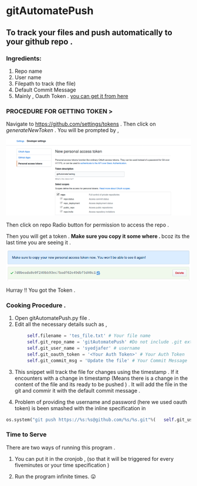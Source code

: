 # gitAutomatePush

## To track your files and push automatically to your github repo . 

### Ingredients:
1. Repo name 
2. User name 
3. Filepath to track (the file)
4. Default Commit Message 
5. Mainly , Oauth Token . [you can get it from here](https://github.com/settings/tokens)

### PROCEDURE FOR GETTING TOKEN > 
Navigate to https://github.com/settings/tokens . Then click on <i> generateNewToken</i> . You will be prompted by , 

![alt text](first.png "Logo Title Text 1")

Then click on repo Radio button for permission to access the repo . 

Then you will get a token . <b> Make sure you copy it some where . </b> bcoz its the last time you are seeing it . 

![alt text](second.png "Logo Title Text 1")

Hurray !! You got the Token . 

### Cooking Procedure . 
1. Open gitAutomatePush.py file . 
2. Edit all the necessary details such as , 


```python
        self.filename = 'tes_file.txt' # Your file name 
        self.git_repo_name = 'gitAutomatePush' #Do not include .git extension
        self.git_user_name = 'syedjafer' # username 
        self.git_oauth_token = '<Your Auth Token>' # Your Auth Token
        self.git_commit_msg = 'Update the file' # Your Commit Message
```

3. This snippet will track the file for changes using the timestamp . If it encounters with a change in timestamp (Means there is a change in the content of the file and its ready to be pushed ) . It will add the file in the git and commir it with the default commit message . 

4. Problem of providing the username and password (here we used oauth token) is been smashed with the inline specification in 
```python
os.system("git push https://%s:%s@github.com/%s/%s.git"%(	self.git_user_name,self.git_oauth_token,self.git_user_name,self.git_repo_name))
```

### Time to Serve 
There are two ways of running this program . 

1. You can put it in the cronjob , (so that it will be triggered for every fiveminutes or your time specification )

2. Run the program infinite times. :stuck_out_tongue: